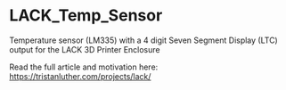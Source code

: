 # LACK_Temp_Sensor
 Temperature sensor (LM335) with a 4 digit Seven Segment Display (LTC) output for the LACK 3D Printer Enclosure
 
 Read the full article and motivation here: https://tristanluther.com/projects/lack/
